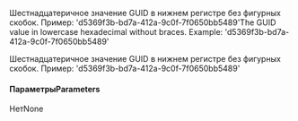 <span data-ttu-id="bb115-p101">Шестнадцатеричное значение GUID в нижнем регистре без фигурных скобок. Пример: 'd5369f3b-bd7a-412a-9c0f-7f0650bb5489'</span><span class="sxs-lookup"><span data-stu-id="bb115-p101">The GUID value in lowercase hexadecimal without braces. Example: 'd5369f3b-bd7a-412a-9c0f-7f0650bb5489'</span></span>



Шестнадцатеричное значение GUID в нижнем регистре без фигурных скобок. Пример: 'd5369f3b-bd7a-412a-9c0f-7f0650bb5489'

#### <a name="parameters"></a><span data-ttu-id="bb115-107">Параметры</span><span class="sxs-lookup"><span data-stu-id="bb115-107">Parameters</span></span>
<span data-ttu-id="bb115-108">Нет</span><span class="sxs-lookup"><span data-stu-id="bb115-108">None</span></span>


